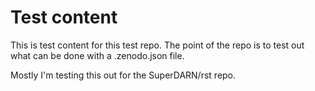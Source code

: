 # Test content

This is test content for this test repo.  The point of the repo is to test out what can be done with a .zenodo.json file.

Mostly I'm testing this out for the SuperDARN/rst repo.


